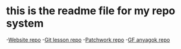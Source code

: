 # this is the readme file for my repo system

-[Website repo](https://github.com/StahlAttila/StahlAttila.github.io)
-[Git lesson repo](https://github.com/StahlAttila/git-lesson-repository)
-[Patchwork repo](https://github.com/StahlAttila/patchwork)
-[GF anyagok repo](https://github.com/StahlAttila/greenfox-anyagok)
